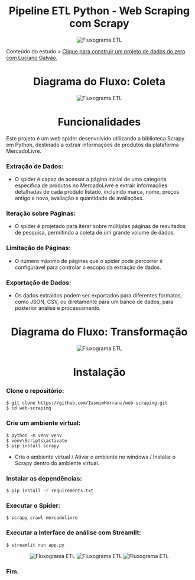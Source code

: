 <h1 align="center">Pipeline ETL Python - Web Scraping com Scrapy</h1>

<div align="center">
    <img src="img/img-diagrama-sql.png" alt="Fluxograma ETL">
</div>


Conteúdo do estudo > [Clique para construir um projeto de dados do zero com Luciano Galvão.](https://www.youtube.com/watch?v=qNu1VCtUedg&t=607s)

<h1 align="center"> Diagrama do Fluxo: Coleta </h1>

<div align="center">
    <img src="img/diagrama-fluxo.png" alt="Fluxograma ETL">
</div>

<h1 align="center">Funcionalidades</h1>

Este projeto é um web spider desenvolvido utilizando a biblioteca Scrapy em Python, destinado a extrair informações de produtos da plataforma MercadoLivre.

### Extração de Dados:
- O spider é capaz de acessar a página inicial de uma categoria específica de produtos no MercadoLivre e extrair informações detalhadas de cada produto listado, incluindo marca, nome, preços antigo e novo, avaliação e quantidade de avaliações.
### Iteração sobre Páginas:
- O spider é projetado para iterar sobre múltiplas páginas de resultados de pesquisa, permitindo a coleta de um grande volume de dados.
### Limitação de Páginas:
- O número máximo de páginas que o spider pode percorrer é configurável para controlar o escopo da extração de dados.
### Exportação de Dados: 
- Os dados extraídos podem ser exportados para diferentes formatos, como JSON, CSV, ou diretamente para um banco de dados, para posterior análise e processamento.

<h1 align="center"> Diagrama do Fluxo: Transformação </h1>

<div align="center">
    <img src="img/fluxo-transformation.png" alt="Fluxograma ETL">
</div>

<h1 align="center">Instalação</h1>

### Clone o repositório:
```
$ git clone https://github.com/IasmimHorrana/web-scraping.git
$ cd web-scraping
```
### Crie um ambiente virtual:
```
$ python -m venv venv 
$ venv\Scripts\activate 
$ pip install scrapy 
```
- Cria o ambiente virtual / Ativar o ambiente no windows / Instalar o Scrapy dentro do ambiente virtual.

### Instalar as dependências:
```
$ pip install -r requirements.txt
```
### Executar o Spider:
```
$ scrapy crawl mercadolivre
```
### Executar a interface de análise com Streamlit:
```
$ streamlit run app.py
```
<div align="center">
    <img src="img/streamlit-01.png" alt="Fluxograma ETL">
    <img src="img/streamlit-02.png" alt="Fluxograma ETL">
    <img src="img/streamlit-03.png" alt="Fluxograma ETL">
</div>

### Fim.